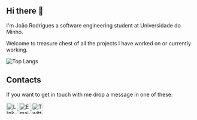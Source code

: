 ## Hi there 👋

I'm João Rodrigues a software engineering student at Universidade do Minho.

Welcome to treasure chest of all the projects I have worked on or currently working.

![Top Langs](https://github-readme-stats.vercel.app/api/top-langs/?username=Mad-Karma&layout=compact&theme=radical)

## Contacts
If you want to get in touch with me drop a message in one of these:
<p align="left">
  <a href="https://www.linkedin.com/in/SEU_LINKEDIN" target="blank">
    <img align="center" src="https://cdn.jsdelivr.net/npm/simple-icons@v3/icons/linkedin.svg" alt="LinkedIn" height="30" width="30" />
  </a>
  <a href="mailto:SEU_EMAIL" target="blank">
    <img align="center" src="https://cdn.jsdelivr.net/npm/simple-icons@v3/icons/gmail.svg" alt="Email" height="30" width="30" />
  </a>
  <a href="https://twitter.com/SEU_TWITTER" target="blank">
    <img align="center" src="https://cdn.jsdelivr.net/npm/simple-icons@v3/icons/twitter.svg" alt="Twitter" height="30" width="30" />
  </a>
</p>
<!--
**Mad-Karma/Mad-Karma** is a ✨ _special_ ✨ repository because its `README.md` (this file) appears on your GitHub profile.

Here are some ideas to get you started:

- 🔭 I’m currently working on ...
- 🌱 I’m currently learning ...
- 👯 I’m looking to collaborate on ...
- 🤔 I’m looking for help with ...
- 💬 Ask me about ...
- 📫 How to reach me: ...
- 😄 Pronouns: ...
- ⚡ Fun fact: ...
-->
